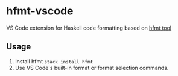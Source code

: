 # hfmt-vscode
VS Code extension for Haskell code formatting based on [hfmt tool](https://github.com/danstiner/hfmt)

## Usage

1. Install hfmt `stack install hfmt`
2. Use VS Code's built-in format or format selection commands.
